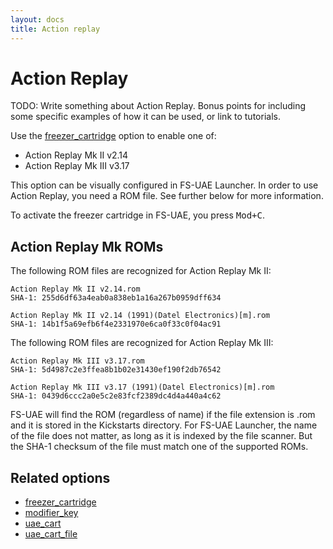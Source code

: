 ```yaml
---
layout: docs
title: Action replay
---
```


# Action Replay

TODO: Write something about Action Replay. Bonus points for including some specific examples of how it can be used, or link to tutorials.

Use the [freezer_cartridge](options/freezer-cartridge.md) option to enable one of:

- Action Replay Mk II v2.14
- Action Replay Mk III v3.17

This option can be visually configured in FS-UAE Launcher. In order to use Action Replay, you need a ROM file. See further below for more information.

To activate the freezer cartridge in FS-UAE, you press <kbd>Mod+C</kbd>.

## Action Replay Mk ROMs

The following ROM files are recognized for Action Replay Mk II:

    Action Replay Mk II v2.14.rom
    SHA-1: 255d6df63a4eab0a838eb1a16a267b0959dff634

    Action Replay Mk II v2.14 (1991)(Datel Electronics)[m].rom
    SHA-1: 14b1f5a69efb6f4e2331970e6ca0f33c0f04ac91

The following ROM files are recognized for Action Replay Mk III:

    Action Replay Mk III v3.17.rom
    SHA-1: 5d4987c2e3ffea8b1b02e31430ef190f2db76542

    Action Replay Mk III v3.17 (1991)(Datel Electronics)[m].rom
    SHA-1: 0439d6ccc2a0e5c2e83fcf2389dc4d4a440a4c62

FS-UAE will find the ROM (regardless of name) if the file extension is .rom and it is stored in the Kickstarts directory. For FS-UAE Launcher, the name of the file does not matter, as long as it is indexed by the file scanner. But the SHA-1 checksum of the file must match one of the supported ROMs.

## Related options

- [freezer_cartridge](options/freezer-cartridge.md)
- [modifier_key](options/modifier-key.md)
- [uae_cart](options/uae-cart.md)
- [uae_cart_file](options/uae-cart-file.md)
